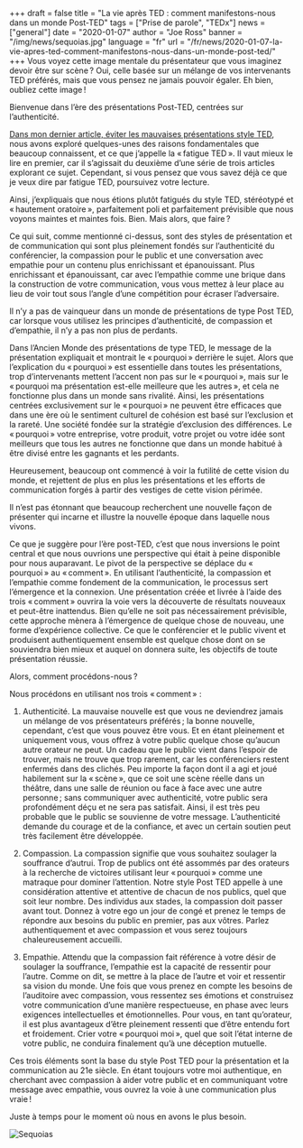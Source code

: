 +++
draft = false
title = "La vie après TED : comment manifestons-nous dans un monde Post-TED"
tags = ["Prise de parole", "TEDx"]
news = ["general"]
date = "2020-01-07"
author = "Joe Ross"
banner = "/img/news/sequoias.jpg"
language = "fr"
url = "/fr/news/2020-01-07-la-vie-apres-ted-comment-manifestons-nous-dans-un-monde-post-ted/"
+++
Vous voyez cette image mentale du présentateur que vous imaginez devoir être sur scène ? Oui, celle basée sur un mélange de vos intervenants TED préférés, mais que vous pensez ne jamais pouvoir égaler. Eh bien, oubliez cette image !

Bienvenue dans l’ère des présentations Post-TED, centrées sur l’authenticité.

[Dans mon dernier article, éviter les mauvaises présentations style TED](/news/2019/10/29/2019-10-29-eviter-les-mauvaises-presentations-style-ted/), nous avons exploré quelques-unes des raisons fondamentales que beaucoup connaissent, et ce que j’appelle la « fatigue TED ». Il vaut mieux le lire en premier, car il s’agissait du deuxième d’une série de trois articles explorant ce sujet. Cependant, si vous pensez que vous savez déjà ce que je veux dire par fatigue TED, poursuivez votre lecture.

Ainsi, j’expliquais que nous étions plutôt fatigués du style TED, stéréotypé et « hautement oratoire », parfaitement poli et parfaitement prévisible que nous voyons maintes et maintes fois. Bien. Mais alors, que faire ?

Ce qui suit, comme mentionné ci-dessus, sont des styles de présentation et de communication qui sont plus pleinement fondés sur l’authenticité du conférencier, la compassion pour le public et une conversation avec empathie pour un contenu plus enrichissant et épanouissant. Plus enrichissant et épanouissant, car avec l’empathie comme une brique dans la construction de votre communication, vous vous mettez à leur place au lieu de voir tout sous l’angle d’une compétition pour écraser l’adversaire.

Il n’y a pas de vainqueur dans un monde de présentations de type Post TED, car lorsque vous utilisez les principes d’authenticité, de compassion et d’empathie, il n’y a pas non plus de perdants.

Dans l’Ancien Monde des présentations de type TED, le message de la présentation expliquait et montrait le « pourquoi » derrière le sujet. Alors que l’explication du « pourquoi » est essentielle dans toutes les présentations, trop d’intervenants mettent l’accent non pas sur le « pourquoi », mais sur le « pourquoi ma présentation est-elle meilleure que les autres », et cela ne fonctionne plus dans un monde sans rivalité. Ainsi, les présentations centrées exclusivement sur le « pourquoi » ne peuvent être efficaces que dans une ère où le sentiment culturel de cohésion est basé sur l’exclusion et la rareté. Une société fondée sur la stratégie d’exclusion des différences. Le « pourquoi » votre entreprise, votre produit, votre projet ou votre idée sont meilleurs que tous les autres ne fonctionne que dans un monde habitué à être divisé entre les gagnants et les perdants.

Heureusement, beaucoup ont commencé à voir la futilité de cette vision du monde, et rejettent de plus en plus les présentations et les efforts de communication forgés à partir des vestiges de cette vision périmée.

Il n’est pas étonnant que beaucoup recherchent une nouvelle façon de présenter qui incarne et illustre la nouvelle époque dans laquelle nous vivons.

Ce que je suggère pour l’ère post-TED, c’est que nous inversions le point central et que nous ouvrions une perspective qui était à peine disponible pour nous auparavant. Le pivot de la perspective se déplace du « pourquoi » au « comment ». En utilisant l’authenticité, la compassion et l’empathie comme fondement de la communication, le processus sert l’émergence et la connexion. Une présentation créée et livrée à l’aide des trois « comment » ouvrira la voie vers la découverte de résultats nouveaux et peut-être inattendus. Bien qu’elle ne soit pas nécessairement prévisible, cette approche mènera à l’émergence de quelque chose de nouveau, une forme d’expérience collective. Ce que le conférencier et le public vivent et produisent authentiquement ensemble est quelque chose dont on se souviendra bien mieux et auquel on donnera suite, les objectifs de toute présentation réussie.

Alors, comment procédons-nous ?

Nous procédons en utilisant nos trois « comment » :

1. Authenticité. La mauvaise nouvelle est que vous ne deviendrez jamais un mélange de vos présentateurs préférés ; la bonne nouvelle, cependant, c’est que vous pouvez être vous. Et en étant pleinement et uniquement vous, vous offrez à votre public quelque chose qu’aucun autre orateur ne peut. Un cadeau que le public vient dans l’espoir de trouver, mais ne trouve que trop rarement, car les conférenciers restent enfermés dans des clichés. Peu importe la façon dont il a agi et joué habilement sur la « scène », que ce soit une scène réelle dans un théâtre, dans une salle de réunion ou face à face avec une autre personne ; sans communiquer avec authenticité, votre public sera profondément déçu et ne sera pas satisfait. Ainsi, il est très peu probable que le public se souvienne de votre message. L’authenticité demande du courage et de la confiance, et avec un certain soutien peut très facilement être développée.

2. Compassion. La compassion signifie que vous souhaitez soulager la souffrance d’autrui. Trop de publics ont été assommés par des orateurs à la recherche de victoires utilisant leur « pourquoi » comme une matraque pour dominer l’attention. Notre style Post TED appelle à une considération attentive et attentive de chacun de nos publics, quel que soit leur nombre. Des individus aux stades, la compassion doit passer avant tout. Donnez à votre ego un jour de congé et prenez le temps de répondre aux besoins du public en premier, pas aux vôtres. Parlez authentiquement et avec compassion et vous serez toujours chaleureusement accueilli.

3. Empathie. Attendu que la compassion fait référence à votre désir de soulager la souffrance, l’empathie est la capacité de ressentir pour l’autre. Comme on dit, se mettre à la place de l’autre et voir et ressentir sa vision du monde. Une fois que vous prenez en compte les besoins de l’auditoire avec compassion, vous ressentez ses émotions et construisez votre communication d’une manière respectueuse, en phase avec leurs exigences intellectuelles et émotionnelles. Pour vous, en tant qu’orateur, il est plus avantageux d’être pleinement ressenti que d’être entendu fort et froidement. Crier votre « pourquoi moi », quel que soit l’état interne de votre public, ne conduira finalement qu’à une déception mutuelle.

Ces trois éléments sont la base du style Post TED pour la présentation et la communication au 21e siècle. En étant toujours votre moi authentique, en cherchant avec compassion à aider votre public et en communiquant votre message avec empathie, vous ouvrez la voie à une communication plus vraie !

Juste à temps pour le moment où nous en avons le plus besoin.

![Sequoias](/img/news/sequoias.jpg)